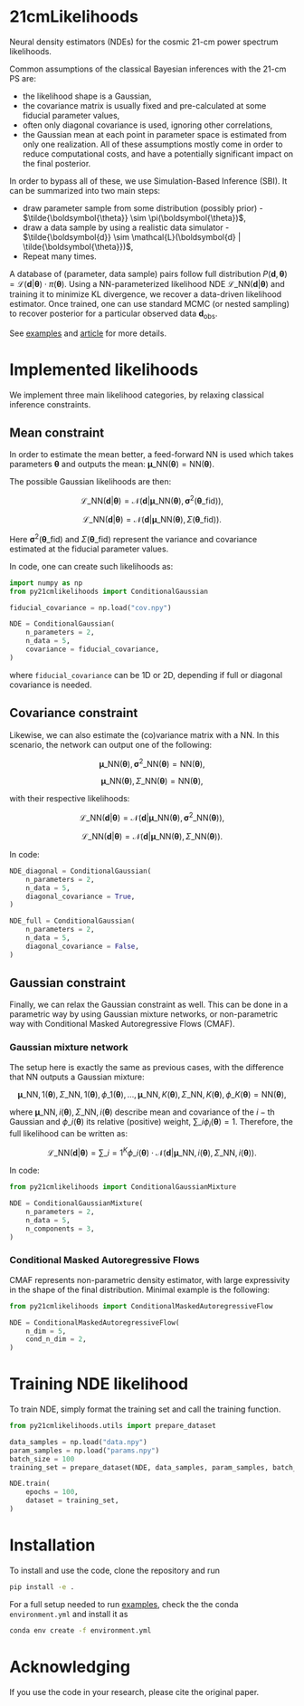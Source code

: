 # 21cmLikelihoods

Neural density estimators (NDEs) for the cosmic 21-cm power spectrum likelihoods.

Common assumptions of the classical Bayesian inferences with the 21-cm PS are:
- the likelihood shape is a Gaussian,
- the covariance matrix is usually fixed and pre-calculated at some fiducial parameter values,
- often only diagonal covariance is used, ignoring other correlations,
- the Gaussian mean at each point in parameter space is estimated from only one realization.
All of these assumptions mostly come in order to reduce computational costs,
and have a potentially significant impact on the final posterior.

In order to bypass all of these, we use Simulation-Based Inference (SBI).
It can be summarized into two main steps:
- draw parameter sample from some distribution (possibly prior) - $\tilde{\boldsymbol{\theta}} \sim \pi(\boldsymbol{\theta})$,
- draw a data sample by using a realistic data simulator - $\tilde{\boldsymbol{d}} \sim \mathcal{L}(\boldsymbol{d} | \tilde{\boldsymbol{\theta}})$,
- Repeat many times.

A database of (parameter, data sample) pairs follow full distribution 
$P(\boldsymbol{d}, \boldsymbol{\theta}) = \mathcal{L}(\boldsymbol{d} | \boldsymbol{\theta}) \cdot \pi(\boldsymbol{\theta})$.
Using a NN-parameterized likelihood NDE $\mathcal{L}\_{\text{NN}}(\boldsymbol{d} | \boldsymbol{\theta})$ and training it to
minimize KL divergence, we recover a data-driven likelihood estimator.
Once trained, one can use standard MCMC (or nested sampling) to recover posterior for a particular observed data $\boldsymbol{d}_{\text{obs}}$.

See [examples](https://github.com/dprelogo/21cmLikelihoods/tree/main/examples) and [article](https://arxiv.org/) for more details.

# Implemented likelihoods
We implement three main likelihood categories, by relaxing classical inference constraints.

## Mean constraint
In order to estimate the mean better, a feed-forward NN is used which takes parameters $\boldsymbol{\theta}$ and outputs the mean:
$\boldsymbol{\mu}\_{\text{NN}}(\boldsymbol{\theta}) = \text{NN}(\boldsymbol{\theta}) .$

The possible Gaussian likelihoods are then:

$$\mathcal{L}\_{\text{NN}}(\boldsymbol{d} | \boldsymbol{\theta}) = \mathcal{N}(\boldsymbol{d}| \boldsymbol{\mu}\_{\text{NN}}(\boldsymbol{\theta}), \boldsymbol{\sigma}^2(\boldsymbol{\theta}\_{\text{fid}})) , $$

$$\mathcal{L}\_{\text{NN}}(\boldsymbol{d} | \boldsymbol{\theta}) = \mathcal{N}(\boldsymbol{d}| \boldsymbol{\mu}\_{\text{NN}}(\boldsymbol{\theta}), \Sigma(\boldsymbol{\theta}\_{\text{fid}})) . $$

Here $\boldsymbol{\sigma}^2(\boldsymbol{\theta}\_{\text{fid}})$ and $\Sigma(\boldsymbol{\theta}\_{\text{fid}})$ represent the variance and covariance estimated at the fiducial parameter values.

In code, one can create such likelihoods as:
```python
import numpy as np
from py21cmlikelihoods import ConditionalGaussian

fiducial_covariance = np.load("cov.npy")

NDE = ConditionalGaussian(
    n_parameters = 2, 
    n_data = 5, 
    covariance = fiducial_covariance,
)
```
where `fiducial_covariance` can be 1D or 2D, depending if full or diagonal covariance is needed.
## Covariance constraint
Likewise, we can also estimate the (co)variance matrix with a NN. In this scenario, the network can output one of the following:

$$\boldsymbol{\mu}\_{\text{NN}}(\boldsymbol{\theta}), \boldsymbol{\sigma}^2\_{\text{NN}}(\boldsymbol{\theta}) = \text{NN}(\boldsymbol{\theta}) ,$$

$$\boldsymbol{\mu}\_{\text{NN}}(\boldsymbol{\theta}), \Sigma\_{\text{NN}}(\boldsymbol{\theta}) = \text{NN}(\boldsymbol{\theta}) , $$

with their respective likelihoods:

$$\mathcal{L}\_{\text{NN}}(\boldsymbol{d} | \boldsymbol{\theta}) = \mathcal{N}(\boldsymbol{d}| \boldsymbol{\mu}\_{\text{NN}}(\boldsymbol{\theta}), \boldsymbol{\sigma}^2\_{\text{NN}}(\boldsymbol{\theta})) ,$$

$$\mathcal{L}\_{\text{NN}}(\boldsymbol{d} | \boldsymbol{\theta}) = \mathcal{N}(\boldsymbol{d}| \boldsymbol{\mu}\_{\text{NN}}(\boldsymbol{\theta}), \Sigma\_{\text{NN}}(\boldsymbol{\theta})) .$$

In code:
```python
NDE_diagonal = ConditionalGaussian(
    n_parameters = 2, 
    n_data = 5, 
    diagonal_covariance = True,
)

NDE_full = ConditionalGaussian(
    n_parameters = 2, 
    n_data = 5, 
    diagonal_covariance = False,
)
```
## Gaussian constraint
Finally, we can relax the Gaussian constraint as well. This can be done in a parametric way
by using Gaussian mixture networks, or non-parametric way with Conditional
Masked Autoregressive Flows (CMAF).

### Gaussian mixture network
The setup here is exactly the same as previous cases, with the difference that NN outputs
a Gaussian mixture:

$$\boldsymbol{\mu}\_{\text{NN}, 1}(\boldsymbol{\theta}), \Sigma\_{\text{NN}, 1}(\boldsymbol{\theta}), \phi\_1(\boldsymbol{\theta}), \ldots, \boldsymbol{\mu}\_{\text{NN}, K}(\boldsymbol{\theta}), \Sigma\_{\text{NN}, K}(\boldsymbol{\theta}), \phi\_K(\boldsymbol{\theta}) = \text{NN}(\boldsymbol{\theta}) ,$$

where $\boldsymbol{\mu}\_{\text{NN}, i}(\boldsymbol{\theta}), \Sigma\_{\text{NN}, i}(\boldsymbol{\theta})$ describe mean and covariance of the $i-\text{th}$ Gaussian and $\phi\_i(\boldsymbol{\theta})$ its relative (positive) weight, $\sum\_i \phi_i(\boldsymbol{\theta}) = 1$. Therefore, the full likelihood can be written as:

$$\mathcal{L}\_{\text{NN}}(\boldsymbol{d} | \boldsymbol{\theta}) = \sum\_{i=1}^K \phi\_i(\boldsymbol{\theta}) \cdot \mathcal{N}(\boldsymbol{d}| \boldsymbol{\mu}\_{\text{NN}, i}(\boldsymbol{\theta}), \Sigma\_{\text{NN}, i}(\boldsymbol{\theta})) .$$

In code:
```python
from py21cmlikelihoods import ConditionalGaussianMixture

NDE = ConditionalGaussianMixture(
    n_parameters = 2, 
    n_data = 5, 
    n_components = 3,
)
```

### Conditional Masked Autoregressive Flows
CMAF represents non-parametric density estimator, with large expressivity in the 
shape of the final distribution. Minimal example is the following:
```python
from py21cmlikelihoods import ConditionalMaskedAutoregressiveFlow

NDE = ConditionalMaskedAutoregressiveFlow(
    n_dim = 5,
    cond_n_dim = 2,
)
```

# Training NDE likelihood
To train NDE, simply format the training set and call the training function.
```python
from py21cmlikelihoods.utils import prepare_dataset

data_samples = np.load("data.npy")
param_samples = np.load("params.npy")
batch_size = 100
training_set = prepare_dataset(NDE, data_samples, param_samples, batch_size)

NDE.train(
    epochs = 100,
    dataset = training_set,
)
```
# Installation
To install and use the code, clone the repository and run
```bash
pip install -e .
```
For a full setup needed to run [examples](https://github.com/dprelogo/21cmLikelihoods/tree/main/examples),
check the the conda `environment.yml` and install it as
```bash
conda env create -f environment.yml
```

# Acknowledging
If you use the code in your research, please cite the original paper.